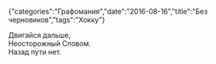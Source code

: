 {"categories":"Графомания","date":"2016-08-16","title":"Без черновиков","tags":"Хокку"}

Двигайся дальше,  
Неосторожный Словом.  
Назад пути нет.
